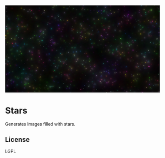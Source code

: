 ![Image filled with a lot of Stars](examples/readme_title_image.png)
# Stars

Generates Images filled with stars.

## License
LGPL
